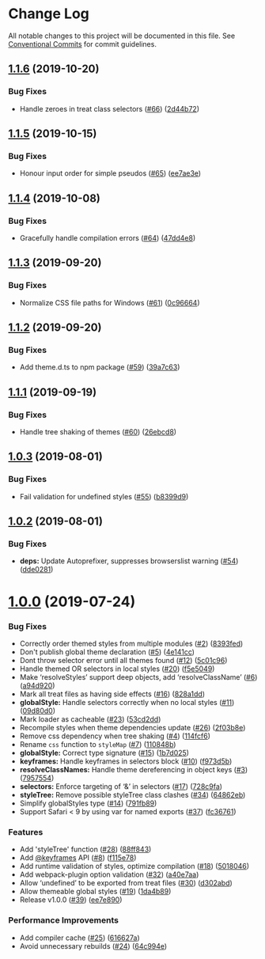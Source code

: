 # Change Log

All notable changes to this project will be documented in this file.
See [Conventional Commits](https://conventionalcommits.org) for commit guidelines.

## [1.1.6](https://github.com/seek-oss/treat/tree/master/packages/treat/compare/v1.1.5...v1.1.6) (2019-10-20)


### Bug Fixes

* Handle zeroes in treat class selectors ([#66](https://github.com/seek-oss/treat/tree/master/packages/treat/issues/66)) ([2d44b72](https://github.com/seek-oss/treat/tree/master/packages/treat/commit/2d44b72))





## [1.1.5](https://github.com/seek-oss/treat/tree/master/packages/treat/compare/v1.1.4...v1.1.5) (2019-10-15)


### Bug Fixes

* Honour input order for simple pseudos ([#65](https://github.com/seek-oss/treat/tree/master/packages/treat/issues/65)) ([ee7ae3e](https://github.com/seek-oss/treat/tree/master/packages/treat/commit/ee7ae3e))





## [1.1.4](https://github.com/seek-oss/treat/tree/master/packages/treat/compare/v1.1.3...v1.1.4) (2019-10-08)


### Bug Fixes

* Gracefully handle compilation errors ([#64](https://github.com/seek-oss/treat/tree/master/packages/treat/issues/64)) ([47dd4e8](https://github.com/seek-oss/treat/tree/master/packages/treat/commit/47dd4e8))





## [1.1.3](https://github.com/seek-oss/treat/tree/master/packages/treat/compare/v1.1.2...v1.1.3) (2019-09-20)


### Bug Fixes

* Normalize CSS file paths for Windows ([#61](https://github.com/seek-oss/treat/tree/master/packages/treat/issues/61)) ([0c96664](https://github.com/seek-oss/treat/tree/master/packages/treat/commit/0c96664))





## [1.1.2](https://github.com/seek-oss/treat/tree/master/packages/treat/compare/v1.1.1...v1.1.2) (2019-09-20)


### Bug Fixes

* Add theme.d.ts to npm package ([#59](https://github.com/seek-oss/treat/tree/master/packages/treat/issues/59)) ([39a7c63](https://github.com/seek-oss/treat/tree/master/packages/treat/commit/39a7c63))





## [1.1.1](https://github.com/seek-oss/treat/tree/master/packages/treat/compare/v1.1.0...v1.1.1) (2019-09-19)


### Bug Fixes

* Handle tree shaking of themes ([#60](https://github.com/seek-oss/treat/tree/master/packages/treat/issues/60)) ([26ebcd8](https://github.com/seek-oss/treat/tree/master/packages/treat/commit/26ebcd8))





## [1.0.3](https://github.com/seek-oss/treat/tree/master/packages/treat/compare/v1.0.2...v1.0.3) (2019-08-01)


### Bug Fixes

* Fail validation for undefined styles ([#55](https://github.com/seek-oss/treat/tree/master/packages/treat/issues/55)) ([b8399d9](https://github.com/seek-oss/treat/tree/master/packages/treat/commit/b8399d9))





## [1.0.2](https://github.com/seek-oss/treat/tree/master/packages/treat/compare/v1.0.1...v1.0.2) (2019-08-01)


### Bug Fixes

* **deps:** Update Autoprefixer, suppresses browserslist warning ([#54](https://github.com/seek-oss/treat/tree/master/packages/treat/issues/54)) ([dde0281](https://github.com/seek-oss/treat/tree/master/packages/treat/commit/dde0281))





# [1.0.0](https://github.com/seek-oss/treat/tree/master/packages/treat/compare/v1.0.0-beta.2...v1.0.0) (2019-07-24)


### Bug Fixes

* Correctly order themed styles from multiple modules ([#2](https://github.com/seek-oss/treat/tree/master/packages/treat/issues/2)) ([8393fed](https://github.com/seek-oss/treat/tree/master/packages/treat/commit/8393fed))
* Don't publish global theme declaration ([#5](https://github.com/seek-oss/treat/tree/master/packages/treat/issues/5)) ([4e141cc](https://github.com/seek-oss/treat/tree/master/packages/treat/commit/4e141cc))
* Dont throw selector error until all themes found ([#12](https://github.com/seek-oss/treat/tree/master/packages/treat/issues/12)) ([5c01c96](https://github.com/seek-oss/treat/tree/master/packages/treat/commit/5c01c96))
* Handle themed OR selectors in local styles ([#20](https://github.com/seek-oss/treat/tree/master/packages/treat/issues/20)) ([f5e5049](https://github.com/seek-oss/treat/tree/master/packages/treat/commit/f5e5049))
* Make ‘resolveStyles’ support deep objects, add ‘resolveClassName’ ([#6](https://github.com/seek-oss/treat/tree/master/packages/treat/issues/6)) ([a94d920](https://github.com/seek-oss/treat/tree/master/packages/treat/commit/a94d920))
* Mark all treat files as having side effects ([#16](https://github.com/seek-oss/treat/tree/master/packages/treat/issues/16)) ([828a1dd](https://github.com/seek-oss/treat/tree/master/packages/treat/commit/828a1dd))
* **globalStyle:** Handle selectors correctly when no local styles ([#11](https://github.com/seek-oss/treat/tree/master/packages/treat/issues/11)) ([09d80d0](https://github.com/seek-oss/treat/tree/master/packages/treat/commit/09d80d0))
* Mark loader as cacheable ([#23](https://github.com/seek-oss/treat/tree/master/packages/treat/issues/23)) ([53cd2dd](https://github.com/seek-oss/treat/tree/master/packages/treat/commit/53cd2dd))
* Recompile styles when theme dependencies update ([#26](https://github.com/seek-oss/treat/tree/master/packages/treat/issues/26)) ([2f03b8e](https://github.com/seek-oss/treat/tree/master/packages/treat/commit/2f03b8e))
* Remove css dependency when tree shaking ([#4](https://github.com/seek-oss/treat/tree/master/packages/treat/issues/4)) ([114fcf6](https://github.com/seek-oss/treat/tree/master/packages/treat/commit/114fcf6))
* Rename `css` function to `styleMap` ([#7](https://github.com/seek-oss/treat/tree/master/packages/treat/issues/7)) ([110848b](https://github.com/seek-oss/treat/tree/master/packages/treat/commit/110848b))
* **globalStyle:** Correct type signature ([#15](https://github.com/seek-oss/treat/tree/master/packages/treat/issues/15)) ([1b7d025](https://github.com/seek-oss/treat/tree/master/packages/treat/commit/1b7d025))
* **keyframes:** Handle keyframes in selectors block ([#10](https://github.com/seek-oss/treat/tree/master/packages/treat/issues/10)) ([f973d5b](https://github.com/seek-oss/treat/tree/master/packages/treat/commit/f973d5b))
* **resolveClassNames:** Handle theme dereferencing in object keys ([#3](https://github.com/seek-oss/treat/tree/master/packages/treat/issues/3)) ([7957554](https://github.com/seek-oss/treat/tree/master/packages/treat/commit/7957554))
* **selectors:** Enforce targeting of ‘&’ in selectors ([#17](https://github.com/seek-oss/treat/tree/master/packages/treat/issues/17)) ([728c9fa](https://github.com/seek-oss/treat/tree/master/packages/treat/commit/728c9fa))
* **styleTree:** Remove possible styleTree class clashes ([#34](https://github.com/seek-oss/treat/tree/master/packages/treat/issues/34)) ([64862eb](https://github.com/seek-oss/treat/tree/master/packages/treat/commit/64862eb))
* Simplify globalStyles type ([#14](https://github.com/seek-oss/treat/tree/master/packages/treat/issues/14)) ([791fb89](https://github.com/seek-oss/treat/tree/master/packages/treat/commit/791fb89))
* Support Safari < 9 by using var for named exports ([#37](https://github.com/seek-oss/treat/tree/master/packages/treat/issues/37)) ([fc36761](https://github.com/seek-oss/treat/tree/master/packages/treat/commit/fc36761))


### Features

* Add 'styleTree' function ([#28](https://github.com/seek-oss/treat/tree/master/packages/treat/issues/28)) ([88ff843](https://github.com/seek-oss/treat/tree/master/packages/treat/commit/88ff843))
* Add [@keyframes](https://github.com/keyframes) API ([#8](https://github.com/seek-oss/treat/tree/master/packages/treat/issues/8)) ([f115e78](https://github.com/seek-oss/treat/tree/master/packages/treat/commit/f115e78))
* Add runtime validation of styles, optimize compilation ([#18](https://github.com/seek-oss/treat/tree/master/packages/treat/issues/18)) ([5018046](https://github.com/seek-oss/treat/tree/master/packages/treat/commit/5018046))
* Add webpack-plugin option validation ([#32](https://github.com/seek-oss/treat/tree/master/packages/treat/issues/32)) ([a40e7aa](https://github.com/seek-oss/treat/tree/master/packages/treat/commit/a40e7aa))
* Allow ‘undefined’ to be exported from treat files ([#30](https://github.com/seek-oss/treat/tree/master/packages/treat/issues/30)) ([d302abd](https://github.com/seek-oss/treat/tree/master/packages/treat/commit/d302abd))
* Allow themeable global styles ([#19](https://github.com/seek-oss/treat/tree/master/packages/treat/issues/19)) ([1da4b89](https://github.com/seek-oss/treat/tree/master/packages/treat/commit/1da4b89))
* Release v1.0.0 ([#39](https://github.com/seek-oss/treat/tree/master/packages/treat/issues/39)) ([ee7e890](https://github.com/seek-oss/treat/tree/master/packages/treat/commit/ee7e890))


### Performance Improvements

* Add compiler cache ([#25](https://github.com/seek-oss/treat/tree/master/packages/treat/issues/25)) ([616627a](https://github.com/seek-oss/treat/tree/master/packages/treat/commit/616627a))
* Avoid unnecessary rebuilds ([#24](https://github.com/seek-oss/treat/tree/master/packages/treat/issues/24)) ([64c994e](https://github.com/seek-oss/treat/tree/master/packages/treat/commit/64c994e))
